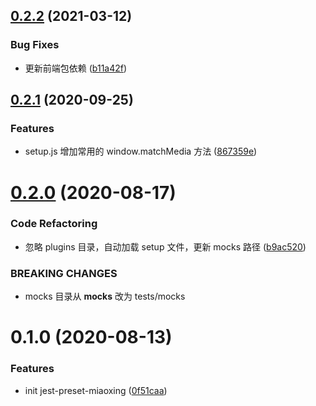 ## [0.2.2](https://github.com/miaoxing/jest-preset-miaoxing/compare/jest-preset-miaoxing@0.2.1...jest-preset-miaoxing@0.2.2) (2021-03-12)


### Bug Fixes

* 更新前端包依赖 ([b11a42f](https://github.com/miaoxing/jest-preset-miaoxing/commit/b11a42f543ca432c46b5d46eb08b09e8dcf92e1f))

## [0.2.1](https://github.com/miaoxing/jest-preset-miaoxing/compare/jest-preset-miaoxing@0.2.0...jest-preset-miaoxing@0.2.1) (2020-09-25)


### Features

* setup.js 增加常用的 window.matchMedia 方法 ([867359e](https://github.com/miaoxing/jest-preset-miaoxing/commit/867359e8691430bb101cb8b553ffcdcf01192787))

# [0.2.0](https://github.com/miaoxing/jest-preset-miaoxing/compare/jest-preset-miaoxing@0.1.0...jest-preset-miaoxing@0.2.0) (2020-08-17)


### Code Refactoring

* 忽略 plugins 目录，自动加载 setup 文件，更新 mocks 路径 ([b9ac520](https://github.com/miaoxing/jest-preset-miaoxing/commit/b9ac52097cbe876632d0b0b542420ec14219eb92))


### BREAKING CHANGES

* mocks 目录从 __mocks__ 改为 tests/mocks

# 0.1.0 (2020-08-13)


### Features

* init jest-preset-miaoxing ([0f51caa](https://github.com/miaoxing/jest-preset-miaoxing/commit/0f51caae7dcec8364f7277991c889ecb2bc20232))
